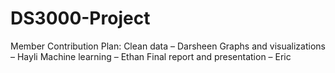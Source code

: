 # DS3000-Project

Member Contribution Plan: 
Clean data – Darsheen
Graphs and visualizations – Hayli
Machine learning – Ethan
Final report and presentation – Eric
